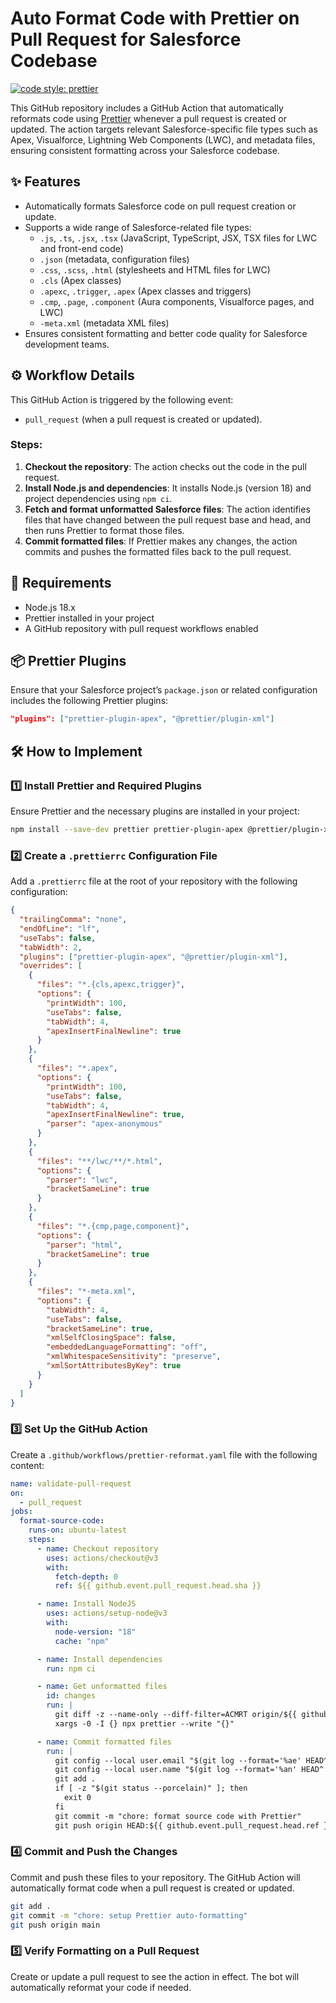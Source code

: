 # Auto Format Code with Prettier on Pull Request for Salesforce Codebase

[![code style: prettier](https://img.shields.io/badge/code_style-prettier-ff69b4.svg?style=flat-square)](https://github.com/prettier/prettier)

This GitHub repository includes a GitHub Action that automatically reformats code using [Prettier](https://prettier.io/) whenever a pull request is created or updated. The action targets relevant Salesforce-specific file types such as Apex, Visualforce, Lightning Web Components (LWC), and metadata files, ensuring consistent formatting across your Salesforce codebase.

## ✨ Features

- Automatically formats Salesforce code on pull request creation or update.
- Supports a wide range of Salesforce-related file types:
  - `.js`, `.ts`, `.jsx`, `.tsx` (JavaScript, TypeScript, JSX, TSX files for LWC and front-end code)
  - `.json` (metadata, configuration files)
  - `.css`, `.scss`, `.html` (stylesheets and HTML files for LWC)
  - `.cls` (Apex classes)
  - `.apexc`, `.trigger`, `.apex` (Apex classes and triggers)
  - `.cmp`, `.page`, `.component` (Aura components, Visualforce pages, and LWC)
  - `-meta.xml` (metadata XML files)
- Ensures consistent formatting and better code quality for Salesforce development teams.

## ⚙️ Workflow Details

This GitHub Action is triggered by the following event:

- `pull_request` (when a pull request is created or updated).

### Steps:

1. **Checkout the repository**: The action checks out the code in the pull request.
2. **Install Node.js and dependencies**: It installs Node.js (version 18) and project dependencies using `npm ci`.
3. **Fetch and format unformatted Salesforce files**: The action identifies files that have changed between the pull request base and head, and then runs Prettier to format those files.
4. **Commit formatted files**: If Prettier makes any changes, the action commits and pushes the formatted files back to the pull request.

## 📌 Requirements

- Node.js 18.x
- Prettier installed in your project
- A GitHub repository with pull request workflows enabled

## 📦 Prettier Plugins

Ensure that your Salesforce project’s `package.json` or related configuration includes the following Prettier plugins:

```json
"plugins": ["prettier-plugin-apex", "@prettier/plugin-xml"]
```

## 🛠️ How to Implement

### 1️⃣ Install Prettier and Required Plugins

Ensure Prettier and the necessary plugins are installed in your project:

```sh
npm install --save-dev prettier prettier-plugin-apex @prettier/plugin-xml
```

### 2️⃣ Create a `.prettierrc` Configuration File

Add a `.prettierrc` file at the root of your repository with the following configuration:

```json
{
  "trailingComma": "none",
  "endOfLine": "lf",
  "useTabs": false,
  "tabWidth": 2,
  "plugins": ["prettier-plugin-apex", "@prettier/plugin-xml"],
  "overrides": [
    {
      "files": "*.{cls,apexc,trigger}",
      "options": {
        "printWidth": 100,
        "useTabs": false,
        "tabWidth": 4,
        "apexInsertFinalNewline": true
      }
    },
    {
      "files": "*.apex",
      "options": {
        "printWidth": 100,
        "useTabs": false,
        "tabWidth": 4,
        "apexInsertFinalNewline": true,
        "parser": "apex-anonymous"
      }
    },
    {
      "files": "**/lwc/**/*.html",
      "options": {
        "parser": "lwc",
        "bracketSameLine": true
      }
    },
    {
      "files": "*.{cmp,page,component}",
      "options": {
        "parser": "html",
        "bracketSameLine": true
      }
    },
    {
      "files": "*-meta.xml",
      "options": {
        "tabWidth": 4,
        "useTabs": false,
        "bracketSameLine": true,
        "xmlSelfClosingSpace": false,
        "embeddedLanguageFormatting": "off",
        "xmlWhitespaceSensitivity": "preserve",
        "xmlSortAttributesByKey": true
      }
    }
  ]
}
```

### 3️⃣ Set Up the GitHub Action

Create a `.github/workflows/prettier-reformat.yaml` file with the following content:

```yaml
name: validate-pull-request
on:
  - pull_request
jobs:
  format-source-code:
    runs-on: ubuntu-latest
    steps:
      - name: Checkout repository
        uses: actions/checkout@v3
        with:
          fetch-depth: 0
          ref: ${{ github.event.pull_request.head.sha }}

      - name: Install NodeJS
        uses: actions/setup-node@v3
        with:
          node-version: "18"
          cache: "npm"

      - name: Install dependencies
        run: npm ci

      - name: Get unformatted files
        id: changes
        run: |
          git diff -z --name-only --diff-filter=ACMRT origin/${{ github.event.pull_request.base.ref }}...origin/${{ github.event.pull_request.head.ref }} | \
          xargs -0 -I {} npx prettier --write "{}"

      - name: Commit formatted files
        run: |
          git config --local user.email "$(git log --format='%ae' HEAD^!)"
          git config --local user.name "$(git log --format='%an' HEAD^!)"
          git add .
          if [ -z "$(git status --porcelain)" ]; then
            exit 0
          fi
          git commit -m "chore: format source code with Prettier"
          git push origin HEAD:${{ github.event.pull_request.head.ref }}
```

### 4️⃣ Commit and Push the Changes

Commit and push these files to your repository. The GitHub Action will automatically format code when a pull request is created or updated.

```sh
git add .
git commit -m "chore: setup Prettier auto-formatting"
git push origin main
```

### 5️⃣ Verify Formatting on a Pull Request

Create or update a pull request to see the action in effect. The bot will automatically reformat your code if needed.
